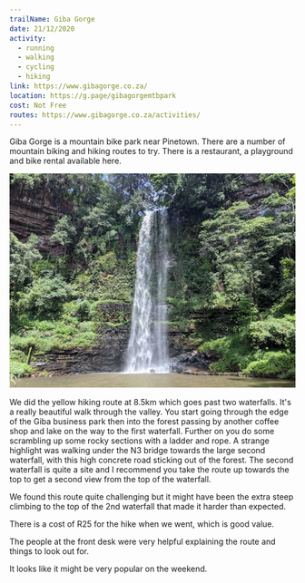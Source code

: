 ```yaml
---
trailName: Giba Gorge
date: 21/12/2020
activity:
  - running
  - walking
  - cycling
  - hiking
link: https://www.gibagorge.co.za/
location: https://g.page/gibagorgemtbpark
cost: Not Free
routes: https://www.gibagorge.co.za/activities/
---
```


Giba Gorge is a mountain bike park near Pinetown. There are a number of mountain biking and hiking routes to try. There is a restaurant, a playground and bike rental available here.

![2nd waterfall](gibagorge.jpg)

We did the yellow hiking route at 8.5km which goes past two waterfalls. It's a really beautiful walk through the valley. You start going through the edge of the Giba business park then into the forest passing by another coffee shop and lake on the way to the first waterfall. Further on you do some scrambling up some rocky sections with a ladder and rope. A strange highlight was walking under the N3 bridge towards the large second waterfall, with this high concrete road sticking out of the forest. The second waterfall is quite a site and I recommend you take the route up towards the top to get a second view from the top of the waterfall.

We found this route quite challenging but it might have been the extra steep climbing to the top of the 2nd waterfall that made it harder than expected. 

There is a cost of R25 for the hike when we went, which is good value.

The people at the front desk were very helpful explaining the route and things to look out for.

It looks like it might be very popular on the weekend.



